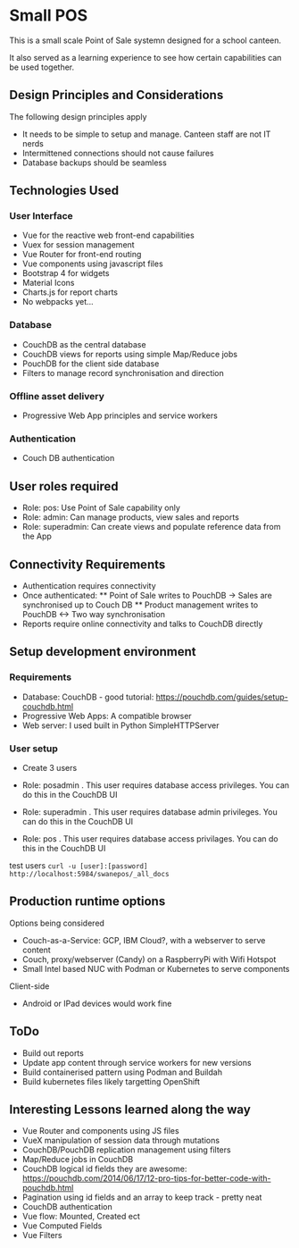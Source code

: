 # Small POS
This is a small scale Point of Sale systemn designed for a school canteen. 

It also served as a learning experience to see how certain capabilities can be used together. 

## Design Principles and Considerations
The following design principles apply
* It needs to be simple to setup and manage. Canteen staff are not IT nerds
* Intermittened connections should not cause failures
* Database backups should be seamless

## Technologies Used
### User Interface
* Vue for the reactive web front-end capabilities
* Vuex for session management
* Vue Router for front-end routing
* Vue components using javascript files
* Bootstrap 4 for widgets
* Material Icons
* Charts.js for report charts
* No webpacks yet...

### Database
* CouchDB as the central database
* CouchDB views for reports using simple Map/Reduce jobs
* PouchDB for the client side database
* Filters to manage record synchronisation and direction

### Offline asset delivery
* Progressive Web App principles and service workers

### Authentication
* Couch DB authentication


## User roles required
* Role: pos: Use Point of Sale capability only
* Role: admin: Can manage products, view sales and reports
* Role: superadmin: Can create views and populate reference data from the App

## Connectivity Requirements
* Authentication requires connectivity
* Once authenticated: 
** Point of Sale writes to PouchDB -> Sales are synchronised up to Couch DB
** Product management writes to PouchDB <-> Two way synchronisation
* Reports require online connectivity and talks to CouchDB directly

## Setup development environment
### Requirements
* Database: CouchDB - good tutorial: https://pouchdb.com/guides/setup-couchdb.html
* Progressive Web Apps: A compatible browser
* Web server: I used built in Python SimpleHTTPServer

### User setup
* Create 3 users
* Role: posadmin . This user requires database access privileges. You can do this in the CouchDB UI

* Role: superadmin . This user requires database admin privileges. You can do this in the CouchDB UI

* Role: pos . This user requires database access privilages. You can do this in the CouchDB UI


test users
` curl -u [user]:[password] http://localhost:5984/swanepos/_all_docs `

## Production runtime options
Options being considered
* Couch-as-a-Service: GCP, IBM Cloud?, with a webserver to serve content
* Couch, proxy/webserver (Candy) on a RaspberryPi with Wifi Hotspot
* Small Intel based NUC with Podman or Kubernetes to serve components

Client-side
* Android or IPad devices would work fine

## ToDo
* Build out reports
* Update app content through service workers for new versions
* Build containerised pattern using Podman and Buildah
* Build kubernetes files likely targetting OpenShift

## Interesting Lessons learned along the way
* Vue Router and components using JS files
* VueX manipulation of session data through mutations
* CouchDB/PouchDB replication management using filters
* Map/Reduce jobs in CouchDB
* CouchDB logical id fields they are awesome: https://pouchdb.com/2014/06/17/12-pro-tips-for-better-code-with-pouchdb.html
* Pagination using id fields and an array to keep track - pretty neat
* CouchDB authentication
* Vue flow: Mounted, Created ect
* Vue Computed Fields
* Vue Filters

